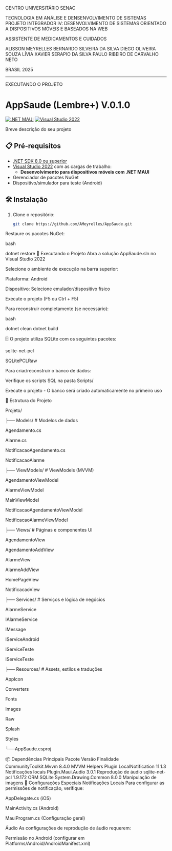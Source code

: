 CENTRO UNIVERSITÁRIO SENAC

TECNOLOGIA EM ANÁLISE E DENSENVOLVIMENTO DE SISTEMAS
PROJETO INTEGRADOR IV: DESENVOLVIMENTO DE SISTEMAS ORIENTADO A DISPOSITIVOS MÓVEIS E BASEADOS NA WEB


ASSISTENTE DE MEDICAMENTOS E CUIDADOS


ALISSON MEYRELLES
BERNARDO SILVEIRA DA SILVA
DIEGO OLIVEIRA SOUZA
LÍVIA XAVIER SERAPIO DA SILVA
PAULO RIBEIRO DE CARVALHO NETO


BRASIL 2025

------------------------------------------------------------------------------------------------------------------------------------------------------------------------------------------------------------------------------------------------------------------

EXECUTANDO O PROJETO

# AppSaude (Lembre+) V.0.1.0

[![.NET MAUI](https://img.shields.io/badge/.NET%20MAUI-8.0+-512BD4?logo=.net)](https://dotnet.microsoft.com/apps/maui)
[![Visual Studio 2022](https://img.shields.io/badge/Visual%20Studio-2022-5C2D91?logo=visual-studio)](https://visualstudio.microsoft.com/)

Breve descrição do seu projeto

## 📋 Pré-requisitos

- [.NET SDK 8.0 ou superior](https://dotnet.microsoft.com/download)
- [Visual Studio 2022](https://visualstudio.microsoft.com/) com as cargas de trabalho:
  - **Desenvolvimento para dispositivos móveis com .NET MAUI** 
- Gerenciador de pacotes NuGet
- Dispositivo/simulador para teste (Android)

## 🛠️ Instalação

1. Clone o repositório:
   ```bash
   git clone https://github.com/AMeyrelles/AppSaude.git

Restaure os pacotes NuGet:

bash

dotnet restore
🚀 Executando o Projeto
Abra a solução AppSaude.sln no Visual Studio 2022

Selecione o ambiente de execução na barra superior:

Plataforma: Android

Dispositivo: Selecione emulador/dispositivo físico

Execute o projeto (F5 ou Ctrl + F5)

Para reconstruir completamente (se necessário):

bash

dotnet clean
dotnet build

🗄️
O projeto utiliza SQLite com os seguintes pacotes:

sqlite-net-pcl

SQLitePCLRaw

Para criar/reconstruir o banco de dados:

Verifique os scripts SQL na pasta Scripts/

Execute o projeto - O banco será criado automaticamente no primeiro uso

📂 Estrutura do Projeto

Projeto/

├── Models/          # Modelos de dados

  Agendamento.cs
  
  Alarme.cs
  
  NotificacaoAgendamento.cs
  
  NotificacaoAlarme

├── ViewModels/      # ViewModels (MVVM)

  AgendamentoViewModel
  
  AlarmeViewModel
  
  MainViewModel
  
  NotificacaoAgendamentoViewModel
  
  NotificacaoAlarmeViewModel


├── Views/           # Páginas e componentes UI

  AgendamentoView
  
  AgendamentoAddView
  
  AlarmeView
  
  AlarmeAddView
  
  HomePageView
  
  NotificacaoView

├── Services/        # Serviços e lógica de negócios

  AlarmeService
  
  IAlarmeService
  
  IMessage
  
  IServiceAndroid
  
  IServiceTeste
  
  IServiceTeste

├── Resources/       # Assets, estilos e traduções

  AppIcon
  
  Converters
  
  Fonts
  
  Images
  
  Raw
  
  Splash
  
  Styles

└──AppSaude.csproj

📦 Dependências Principais
Pacote	Versão	Finalidade
CommunityToolkit.Mvvm	8.4.0	MVVM Helpers
Plugin.LocalNotification	11.1.3	Notificações locais
Plugin.Maui.Audio	3.0.1	Reprodução de áudio
sqlite-net-pcl	1.9.172	ORM SQLite
System.Drawing.Common	8.0.0	Manipulação de imagens
🔧 Configurações Especiais
Notificações Locais
Para configurar as permissões de notificação, verifique:

AppDelegate.cs (iOS)

MainActivity.cs (Android)

MauiProgram.cs (Configuração geral)

Áudio
As configurações de reprodução de áudio requerem:

Permissão no Android (configurar em Platforms/Android/AndroidManifest.xml)

<uses-permission android:name="android.permission.ACCESS_NETWORK_STATE"/>
<uses-permission android:name="android.permission.INTERNET"/>
<uses-permission android:name="android.permission.READ_EXTERNAL_STORAGE"/>
<uses-permission android:name="android.permission.WRITE_EXTERNAL_STORAGE"/>
<uses-permission android:name="android.permission.POST_NOTIFICATIONS"/>
<uses-permission android:name="android.permission.READ_MEDIA_AUDIO"/>
<uses-permission android:name="android.permission.READ_MEDIA_IMAGES"/>
<uses-permission android:name="android.permission.READ_MEDIA_VIDEO"/>
<uses-permission android:name="com.android.alarm.permission.SET_ALARM"/>
<uses-permission android:name="android.permission.RECEIVE_BOOT_COMPLETED"/>
<uses-permission android:name="android.permission.FOREGROUND_SERVICE"/>
<uses-permission android:name="android.permission.FOREGROUND_SERVICE_DATA_SYNC"/>


